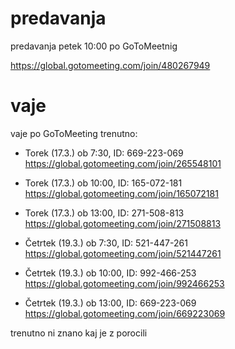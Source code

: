 
# predavanja
predavanja petek 10:00 po GoToMeetnig

<https://global.gotomeeting.com/join/480267949>


# vaje
vaje po GoToMeeting trenutno:


* Torek (17.3.) ob 7:30, ID: 669-223-069 \
<https://global.gotomeeting.com/join/265548101>

* Torek (17.3.) ob 10:00, ID: 165-072-181 \
<https://global.gotomeeting.com/join/165072181>

* Torek (17.3.) ob 13:00, ID: 271-508-813 \
<https://global.gotomeeting.com/join/271508813>

* Četrtek (19.3.) ob 7:30, ID: 521-447-261 \
<https://global.gotomeeting.com/join/521447261>

* Četrtek (19.3.) ob 10:00, ID: 992-466-253 \
<https://global.gotomeeting.com/join/992466253>

* Četrtek (19.3.) ob 13:00, ID: 669-223-069 \
<https://global.gotomeeting.com/join/669223069>



trenutno ni znano kaj je z porocili
